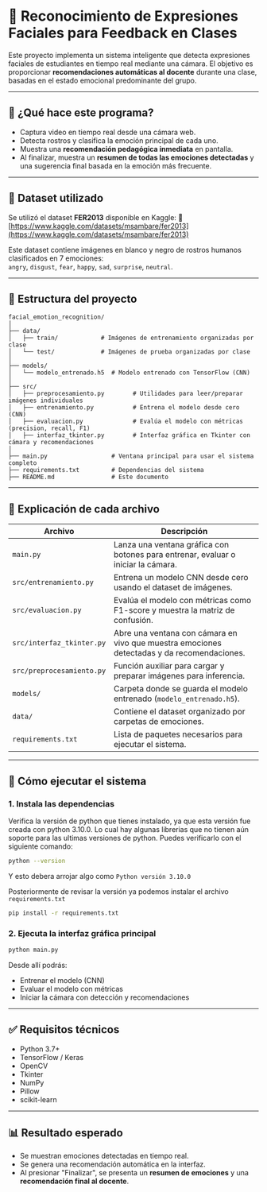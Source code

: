 # 🧠 Reconocimiento de Expresiones Faciales para Feedback en Clases

Este proyecto implementa un sistema inteligente que detecta expresiones faciales de estudiantes en tiempo real mediante una cámara. El objetivo es proporcionar **recomendaciones automáticas al docente** durante una clase, basadas en el estado emocional predominante del grupo.

---

## 📌 ¿Qué hace este programa?

- Captura video en tiempo real desde una cámara web.
- Detecta rostros y clasifica la emoción principal de cada uno.
- Muestra una **recomendación pedagógica inmediata** en pantalla.
- Al finalizar, muestra un **resumen de todas las emociones detectadas** y una sugerencia final basada en la emoción más frecuente.

---

## 🎯 Dataset utilizado

Se utilizó el dataset **FER2013** disponible en Kaggle:
🔗 [https://www.kaggle.com/datasets/msambare/fer2013](https://www.kaggle.com/datasets/msambare/fer2013)

Este dataset contiene imágenes en blanco y negro de rostros humanos clasificados en 7 emociones:  
`angry`, `disgust`, `fear`, `happy`, `sad`, `surprise`, `neutral`.

---

## 📁 Estructura del proyecto

```
facial_emotion_recognition/
│
├── data/
│   ├── train/            # Imágenes de entrenamiento organizadas por clase
│   └── test/             # Imágenes de prueba organizadas por clase
│
├── models/
│   └── modelo_entrenado.h5  # Modelo entrenado con TensorFlow (CNN)
│
├── src/
│   ├── preprocesamiento.py        # Utilidades para leer/preparar imágenes individuales
│   ├── entrenamiento.py           # Entrena el modelo desde cero (CNN)
│   ├── evaluacion.py              # Evalúa el modelo con métricas (precision, recall, F1)
│   ├── interfaz_tkinter.py        # Interfaz gráfica en Tkinter con cámara y recomendaciones
│
├── main.py                  # Ventana principal para usar el sistema completo
├── requirements.txt         # Dependencias del sistema
├── README.md                # Este documento
```

---

## 🧩 Explicación de cada archivo

| Archivo                     | Descripción |
|----------------------------|-------------|
| `main.py`                  | Lanza una ventana gráfica con botones para entrenar, evaluar o iniciar la cámara. |
| `src/entrenamiento.py`     | Entrena un modelo CNN desde cero usando el dataset de imágenes. |
| `src/evaluacion.py`        | Evalúa el modelo con métricas como F1-score y muestra la matriz de confusión. |
| `src/interfaz_tkinter.py`  | Abre una ventana con cámara en vivo que muestra emociones detectadas y da recomendaciones. |
| `src/preprocesamiento.py`  | Función auxiliar para cargar y preparar imágenes para inferencia. |
| `models/`                  | Carpeta donde se guarda el modelo entrenado (`modelo_entrenado.h5`). |
| `data/`                    | Contiene el dataset organizado por carpetas de emociones. |
| `requirements.txt`         | Lista de paquetes necesarios para ejecutar el sistema. |

---

## 🚀 Cómo ejecutar el sistema

### 1. Instala las dependencias

Verifica la versión de python que tienes instalado, ya que esta versión fue creada con python 3.10.0. Lo cual hay algunas librerias que no tienen aún soporte para las ultimas versiones de python. Puedes verificarlo con el siguiente comando:

```bash
python --version
```

Y esto debera arrojar algo como `Python versión 3.10.0`

Posteriormente de revisar la versión ya podemos instalar el archivo `requirements.txt`

```bash
pip install -r requirements.txt
```

### 2. Ejecuta la interfaz gráfica principal
```bash
python main.py
```

Desde allí podrás:
- Entrenar el modelo (CNN)
- Evaluar el modelo con métricas
- Iniciar la cámara con detección y recomendaciones

---

## ✅ Requisitos técnicos

- Python 3.7+
- TensorFlow / Keras
- OpenCV
- Tkinter
- NumPy
- Pillow
- scikit-learn

---

## 📊 Resultado esperado

- Se muestran emociones detectadas en tiempo real.
- Se genera una recomendación automática en la interfaz.
- Al presionar "Finalizar", se presenta un **resumen de emociones** y una **recomendación final al docente**.
